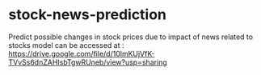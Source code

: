 # stock-news-prediction
Predict possible changes in stock prices due to impact of news related to stocks 
model can be accessed at : https://drive.google.com/file/d/10lmKUjVfK-TVvSs6dnZAHIsbTgwRUneb/view?usp=sharing
